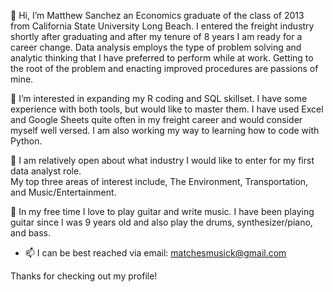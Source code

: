 👋 Hi, I’m Matthew Sanchez an Economics graduate of the class of 2013 from California State University Long Beach.  I entered the freight industry shortly after graduating and after my tenure of 8 years I am ready for a career change.
Data analysis employs the type of problem solving and analytic thinking that I have preferred to perform while at work.
Getting to the root of the problem and enacting improved procedures are passions of mine.


🧠 I’m interested in expanding my R coding and SQL skillset.  I have some experience with both tools, but would like to master them.
I have used Excel and Google Sheets quite often in my freight career and would consider myself well versed.
I am also working my way to learning how to code with Python.

👔 I am relatively open about what industry I would like to enter for my first data analyst role.  
My top three areas of interest include, The Environment, Transportation, and Music/Entertainment.

🎸 In my free time I love to play guitar and write music.  I have been playing guitar since I was 9 years old and also play the drums, synthesizer/piano, and bass.

- 📫 I can be best reached via email: matchesmusick@gmail.com

Thanks for checking out my profile!

<!---
sixstringsoul/sixstringsoul is a ✨ special ✨ repository because its `README.md` (this file) appears on your GitHub profile.
You can click the Preview link to take a look at your changes.
--->
